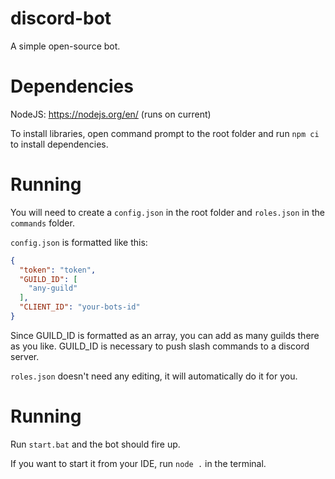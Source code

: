 # discord-bot
A simple open-source bot.

# Dependencies
NodeJS: https://nodejs.org/en/ (runs on current)

To install libraries, open command prompt to the root folder and run `npm ci` to install dependencies.

# Running
You will need to create a `config.json` in the root folder and `roles.json` in the `commands` folder.

`config.json` is formatted like this:
```json
{
  "token": "token",
  "GUILD_ID": [
    "any-guild"
  ],
  "CLIENT_ID": "your-bots-id"
}
```

Since GUILD_ID is formatted as an array, you can add as many guilds there as you like. GUILD_ID is necessary to push slash commands to a discord server.

`roles.json` doesn't need any editing, it will automatically do it for you.

# Running
Run `start.bat` and the bot should fire up.

If you want to start it from your IDE, run `node .` in the terminal.